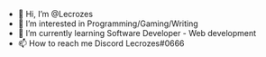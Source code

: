 - 👋 Hi, I’m @Lecrozes
- 👀 I’m interested in Programming/Gaming/Writing
- 🌱 I’m currently learning Software Developer - Web development
- 📫 How to reach me Discord Lecrozes#0666
